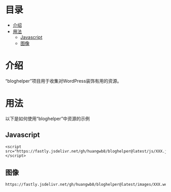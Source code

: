# 目录

- [介绍](#介绍)
- [用法](#用法)
  - [Javascript](#Javascript)
  - [图像](#图像)

# 介绍

“bloghelper”项目用于收集对WordPress装饰有用的资源。


# 用法

以下是如何使用“bloghelper”中资源的示例

## Javascript

```php+HTML
<script src="https://fastly.jsdelivr.net/gh/huangwb8/bloghelper@latest/js/XXX.js"></script>
```

## 图像

```
https://fastly.jsdelivr.net/gh/huangwb8/bloghelper@latest/images/XXX.webp
```

